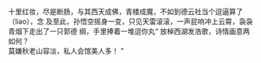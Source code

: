 十里红妆，尽是断肠，与其西天成佛，青楼成魔，不如到德云社当个逗逼算了（liao），念
及至此，孙悟空摇身一变，只见天雷滚滚，一声屁响冲上云霄，袅袅青烟下走出了一只郭德
纲，手里捧着一堆逗你丸“
放棹西湖发浩歌，诗情画意两如何？  
莫嫌秋老山容淡，私人会馆美人多！
”

